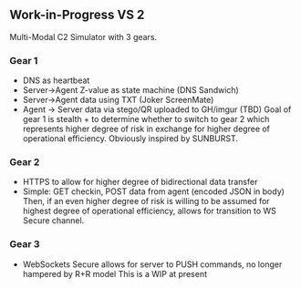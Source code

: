 ## Work-in-Progress VS 2
Multi-Modal C2 Simulator with 3 gears.

### Gear 1
- DNS as heartbeat
- Server->Agent Z-value as state machine (DNS Sandwich)
- Server->Agent data using TXT (Joker ScreenMate)
- Agent -> Server data via stego/QR uploaded to GH/imgur (TBD)
Goal of gear 1 is stealth + to determine whether to switch to gear 2 which represents higher degree of risk in exchange for higher degree of operational efficiency. Obviously inspired by SUNBURST.

### Gear 2
- HTTPS to allow for higher degree of bidirectional data transfer
- Simple: GET checkin, POST data from agent (encoded JSON in body)
Then, if an even higher degree of risk is willing to be assumed for highest degree of operational efficiency, allows for transition to WS Secure channel.

### Gear 3
- WebSockets Secure allows for server to PUSH commands, no longer hampered by R+R model
This is a WIP at present